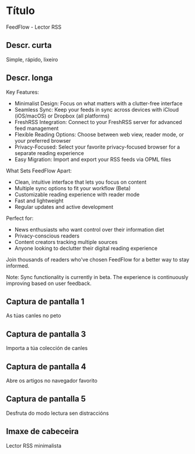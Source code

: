 # Título

FeedFlow - Lector RSS

## Descr. curta

Simple, rápido, lixeiro

## Descr. longa

Key Features:

- Minimalist Design: Focus on what matters with a clutter-free interface
- Seamless Sync: Keep your feeds in sync across devices with iCloud (iOS/macOS)
  or Dropbox (all platforms)
- FreshRSS Integration: Connect to your FreshRSS server for advanced feed
  management
- Flexible Reading Options: Choose between web view, reader mode, or your
  preferred browser
- Privacy-Focused: Select your favorite privacy-focused browser for a separate
  reading experience
- Easy Migration: Import and export your RSS feeds via OPML files

What Sets FeedFlow Apart:

- Clean, intuitive interface that lets you focus on content
- Multiple sync options to fit your workflow (Beta)
- Customizable reading experience with reader mode
- Fast and lightweight
- Regular updates and active development

Perfect for:
- News enthusiasts who want control over their information diet
- Privacy-conscious readers
- Content creators tracking multiple sources
- Anyone looking to declutter their digital reading experience

Join thousands of readers who've chosen FeedFlow for a better way to stay
informed.

Note: Sync functionality is currently in beta. The experience is continuously
improving based on user feedback.

## Captura de pantalla 1

As túas canles no peto

## Captura de pantalla 3

Importa a túa colección de canles

## Captura de pantalla 4

Abre os artigos no navegador favorito

## Captura de pantalla 5

Desfruta do modo lectura sen distraccións

## Imaxe de cabeceira

Lector RSS minimalista
